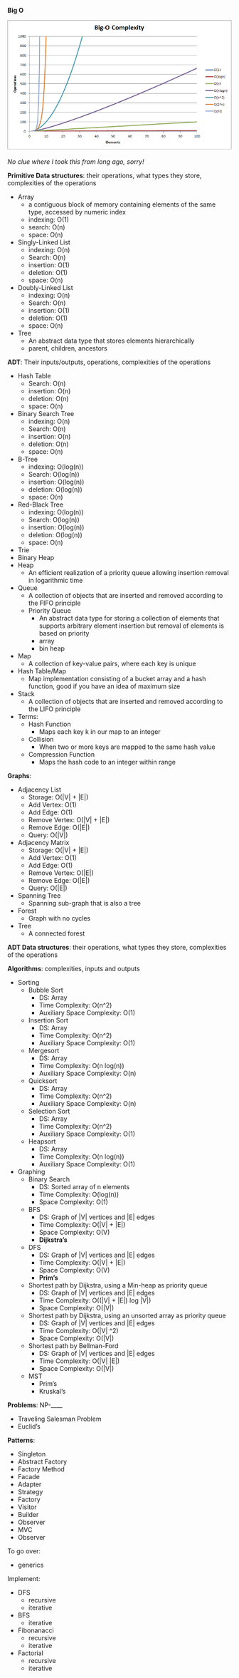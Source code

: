 **Big O**

![](https://github.com/kylpo/dev-playbook/blob/master/assets/big-o.png?raw=true)

*No clue where I took this from long ago, sorry!*

**Primitive Data structures**: their operations, what types they store, complexities of the operations
- Array
  - a contiguous block of memory containing elements of the same type, accessed by numeric index
  - indexing: O(1)
  - search: O(n)
  - space: O(n)
- Singly-Linked List
  - indexing: O(n)
  - Search: O(n)
  - insertion: O(1)
  - deletion: O(1)
  - space: O(n)
- Doubly-Linked List
  - indexing: O(n)
  - Search: O(n)
  - insertion: O(1)
  - deletion: O(1)
  - space: O(n)
- Tree
  - An abstract data type that stores elements hierarchically
  - parent, children, ancestors

**ADT**: Their inputs/outputs, operations, complexities of the operations
- Hash Table
  - Search: O(n)
  - insertion: O(n)
  - deletion: O(n)
  - space: O(n)
- Binary Search Tree
  - indexing: O(n)
  - Search: O(n)
  - insertion: O(n)
  - deletion: O(n)
  - space: O(n)
- B-Tree
  - indexing: O(log(n))
  - Search: O(log(n))
  - insertion: O(log(n))
  - deletion: O(log(n))
  - space: O(n)
- Red-Black Tree
  - indexing: O(log(n))
  - Search: O(log(n))
  - insertion: O(log(n))
  - deletion: O(log(n))
  - space: O(n)
- Trie
- Binary Heap
- Heap
  - An efficient realization of a priority queue allowing insertion removal in logarithmic time
- Queue
  - A collection of objects that are inserted and removed according to the FIFO principle
  - Priority Queue
    - An abstract data type for storing a collection of elements that supports arbitrary element insertion but removal of elements is based on priority
    - array
    - bin heap
- Map
  - A collection of key-value pairs, where each key is unique
- Hash Table/Map
  - Map implementation consisting of a bucket array and a hash function, good if you have an idea of maximum size
- Stack
  - A collection of objects that are inserted and removed according to the LIFO principle
- Terms:
  - Hash Function
    - Maps each key k in our map to an integer
  - Collision
    - When two or more keys are mapped to the same hash value
  - Compression Function
    - Maps the hash code to an integer within range

**Graphs**:
- Adjacency List
  - Storage: O(|V| + |E|)
  - Add Vertex: O(1)
  - Add Edge: O(1)
  - Remove Vertex: O(|V| + |E|)
  - Remove Edge: O(|E|)
  - Query: O(|V|)
- Adjacency Matrix
  - Storage: O(|V| + |E|)
  - Add Vertex: O(1)
  - Add Edge: O(1)
  - Remove Vertex: O(|E|)
  - Remove Edge: O(|E|)
  - Query: O(|E|)
- Spanning Tree
  - Spanning sub-graph that is also a tree
- Forest
  - Graph with no cycles
- Tree
  - A connected forest

**ADT Data structures**: their operations, what types they store, complexities of the operations

**Algorithms**: complexities, inputs and outputs
- Sorting
  - Bubble Sort
    - DS: Array
    - Time Complexity: O(n^2)
    - Auxiliary Space Complexity: O(1)
  - Insertion Sort
    - DS: Array
    - Time Complexity: O(n^2)
    - Auxiliary Space Complexity: O(1)
  - Mergesort
    - DS: Array
    - Time Complexity: O(n log(n))
    - Auxiliary Space Complexity: O(n)
  - Quicksort
    - DS: Array
    - Time Complexity: O(n^2)
    - Auxiliary Space Complexity: O(n)
  - Selection Sort
    - DS: Array
    - Time Complexity: O(n^2)
    - Auxiliary Space Complexity: O(1)
  - Heapsort
    - DS: Array
    - Time Complexity: O(n log(n))
    - Auxiliary Space Complexity: O(1)
- Graphing
  - Binary Search
    - DS: Sorted array of n elements
    - Time Complexity: O(log(n))
    - Space Complexity: O(1)
  - BFS
    - DS: Graph of |V| vertices and |E| edges
    - Time Complexity: O(|V| + |E|)
    - Space Complexity: O(V)
    - **Dijkstra’s**
  - DFS
    - DS: Graph of |V| vertices and |E| edges
    - Time Complexity: O(|V| + |E|)
    - Space Complexity: O(V)
    - **Prim’s**
  - Shortest path by Dijkstra, using a Min-heap as priority queue
    - DS: Graph of |V| vertices and |E| edges
    - Time Complexity: O((|V| + |E|) log |V|)
    - Space Complexity: O(|V|)
  - Shortest path by Dijkstra, using an unsorted array as priority queue
    - DS: Graph of |V| vertices and |E| edges
    - Time Complexity: O(|V| ^2)
    - Space Complexity: O(|V|)
  - Shortest path by Bellman-Ford
    - DS: Graph of |V| vertices and |E| edges
    - Time Complexity: O(|V| |E|)
    - Space Complexity: O(|V|)
  - MST
    - Prim’s
    - Kruskal’s



**Problems**: NP-____
- Traveling Salesman Problem
- Euclid’s

**Patterns**:
- Singleton
- Abstract Factory
- Factory Method
- Facade
- Adapter
- Strategy
- Factory
- Visitor
- Builder
- Observer
- MVC
- Observer

To go over:
- generics

Implement:
- DFS
  - recursive
  - iterative
- BFS
  - iterative
- Fibonanacci
  - recursive
  - iterative
- Factorial
  - recursive
  - iterative